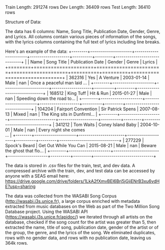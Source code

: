 Train Length: 291274 rows
Dev Length: 36409 rows
Test Length: 36410 rows

Structure of Data:

The data has 6 columns: Name, Song Title, Publication Date, Gender, Genre, and Lyrics. All columns contain various pieces of information of the songs, with the lyrics columns containing the full text of lyrics including line breaks.

Here's an example of the data: 
+--------+---------------------+-----------------------+--------------------+----------+---------+------------------------------+
|        | Name                | Song Title            | Publication Date   | Gender   |   Genre | Lyrics                       |
+========+=====================+=======================+====================+==========+=========+==============================+
| 362316 | Yes                 | A Venture             | 2003-01-14         | Male     |     nan | Once a peaceful man laid ... |
+--------+---------------------+-----------------------+--------------------+----------+---------+------------------------------+
| 168512 | King Tuff           | Hit & Run             | 2015-01-27         | Male     |     nan | Speeding down the road to... |
+--------+---------------------+-----------------------+--------------------+----------+---------+------------------------------+
| 104204 | Fairport Convention | Sir Patrick Spens     | 2007-08-13         | Mixed    |     nan | The King sits in Dunfirml... |
+--------+---------------------+-----------------------+--------------------+----------+---------+------------------------------+
| 341212 | Tom Waits           | Coney Island Baby     | 2004-10-01         | Male     |     nan | Every night she comes<br>... |
+--------+---------------------+-----------------------+--------------------+----------+---------+------------------------------+
| 277229 | Spock's Beard       | Get Out While You Can | 2015-08-21         | Male     |     nan | Beware the ghost that flo... |
+--------+---------------------+-----------------------+--------------------+----------+---------+------------------------------+

The data is stored in .csv files for the train, test, and dev data. 
A compressed archive with the train, dev, and test data can be accessed by anyone with a SEAS email here: https://drive.google.com/drive/folders/1LkA2fXmvBEl6Brj5jGjiENrB3xu6vdHE?usp=sharing 

The data was collected from the WASABI Song Corpus (http://wasabi.i3s.unice.fr), a large corpus enriched with metadata extracted from music databases on the Web as part of the Two Million Song Database project. Using the WASABI API (https://wasabi.i3s.unice.fr/apidoc/) we iterated through all artists on the database, checked if the song count for the artist was greater than 5, then extracted the name, title of song, publication date, gender of the artist or of the group, the genre, and the lyrics of the song. We eliminated duplicates, rows with no gender data, and rows with no publication date, leaving us 364k rows. 
